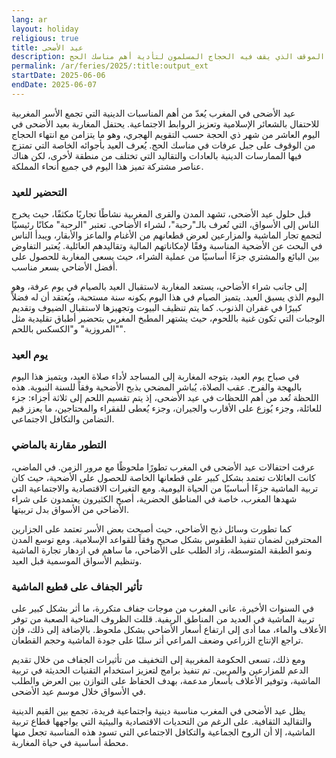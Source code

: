 ```yaml
---
lang: ar
layout: holiday
religious: true
title: عيد الأضحى
description: عيد الأضحى يوافق يوم 10 ذو الحجة بعد انتهاء وقفة يوم عرفة، الموقف الذي يقف فيه الحجاج المسلمون لتأدية أهم مناسك الحج.
permalink: /ar/feries/2025/:title:output_ext
startDate: 2025-06-06
endDate: 2025-06-07
---
```

عيد الأضحى في المغرب يُعدّ من أهم المناسبات الدينية التي تجمع الأسر المغربية للاحتفال بالشعائر الإسلامية وتعزيز الروابط الاجتماعية. يحتفل المغاربة بعيد الأضحى في اليوم العاشر من شهر ذي الحجة حسب التقويم الهجري، وهو ما يتزامن مع انتهاء الحجاج من الوقوف على جبل عرفات في مناسك الحج. يُعرف العيد بأجوائه الخاصة التي تمتزج فيها الممارسات الدينية بالعادات والتقاليد التي تختلف من منطقة لأخرى، لكن هناك عناصر مشتركة تميز هذا اليوم في جميع أنحاء المملكة.

### التحضير للعيد

قبل حلول عيد الأضحى، تشهد المدن والقرى المغربية نشاطًا تجاريًا مكثفًا، حيث يخرج الناس إلى الأسواق، التي تُعرف بالـ"رحبة"، لشراء الأضاحي. تعتبر "الرحبة" مكانًا رئيسيًا لتجمع تجار الماشية والمزارعين لعرض قطعانهم من الأغنام والماعز والأبقار، ويبدأ الناس في البحث عن الأضحية المناسبة وفقًا لإمكاناتهم المالية وتقاليدهم العائلية. يُعتبر التفاوض بين البائع والمشتري جزءًا أساسيًا من عملية الشراء، حيث يسعى المغاربة للحصول على أفضل الأضاحي بسعر مناسب.

إلى جانب شراء الأضاحي، يستعد المغاربة لاستقبال العيد بالصيام في يوم عرفة، وهو اليوم الذي يسبق العيد. يتميز الصيام في هذا اليوم بكونه سنة مستحبة، ويُعتقد أن له فضلاً كبيرًا في غفران الذنوب. كما يتم تنظيف البيوت وتجهيزها لاستقبال الضيوف وتقديم الوجبات التي تكون غنية باللحوم، حيث يشتهر المطبخ المغربي بتحضير أطباق تقليدية مثل "المروزية" و"الكسكس باللحم".

### يوم العيد

في صباح يوم العيد، يتوجه المغاربة إلى المساجد لأداء صلاة العيد، ويتميز هذا اليوم بالبهجة والفرح. عقب الصلاة، يُباشر المضحي بذبح الأضحية وفقاً للسنة النبوية. هذه اللحظة تُعد من أهم اللحظات في عيد الأضحى، إذ يتم تقسيم اللحم إلى ثلاثة أجزاء: جزء للعائلة، وجزء يُوزع على الأقارب والجيران، وجزء يُعطى للفقراء والمحتاجين، ما يعزز قيم التضامن والتكافل الاجتماعي.

### التطور مقارنة بالماضي

عرفت احتفالات عيد الأضحى في المغرب تطورًا ملحوظًا مع مرور الزمن. في الماضي، كانت العائلات تعتمد بشكل كبير على قطعانها الخاصة للحصول على الأضحية، حيث كان تربية الماشية جزءًا أساسيًا من الحياة اليومية. ومع التغيرات الاقتصادية والاجتماعية التي شهدها المغرب، خاصة في المناطق الحضرية، أصبح الكثيرون يعتمدون على شراء الأضاحي من الأسواق بدل تربيتها.

كما تطورت وسائل ذبح الأضاحي، حيث أصبحت بعض الأسر تعتمد على الجزارين المحترفين لضمان تنفيذ الطقوس بشكل صحيح وفقاً للقواعد الإسلامية. ومع توسع المدن ونمو الطبقة المتوسطة، زاد الطلب على الأضاحي، ما ساهم في ازدهار تجارة الماشية وتنظيم الأسواق الموسمية قبل العيد.

### تأثير الجفاف على قطيع الماشية

في السنوات الأخيرة، عانى المغرب من موجات جفاف متكررة، ما أثر بشكل كبير على تربية الماشية في العديد من المناطق الريفية. قللت الظروف المناخية الصعبة من توفر الأعلاف والماء، مما أدى إلى ارتفاع أسعار الأضاحي بشكل ملحوظ. بالإضافة إلى ذلك، فإن تراجع الإنتاج الزراعي وضعف المراعي أثر سلبًا على جودة الماشية وحجم القطعان.

ومع ذلك، تسعى الحكومة المغربية إلى التخفيف من تأثيرات الجفاف من خلال تقديم الدعم للمزارعين والمربين. تم تنفيذ برامج لتعزيز استخدام التقنيات الحديثة في تربية الماشية، وتوفير الأعلاف بأسعار مدعمة، بهدف الحفاظ على التوازن بين العرض والطلب في الأسواق خلال موسم عيد الأضحى.

يظل عيد الأضحى في المغرب مناسبة دينية واجتماعية فريدة، تجمع بين القيم الدينية والتقاليد الثقافية. على الرغم من التحديات الاقتصادية والبيئية التي يواجهها قطاع تربية الماشية، إلا أن الروح الجماعية والتكافل الاجتماعي التي تسود هذه المناسبة تجعل منها محطة أساسية في حياة المغاربة.